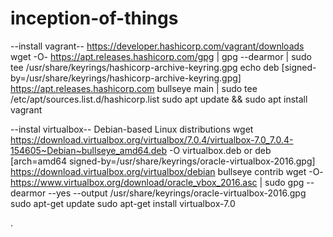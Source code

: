 # inception-of-things

--install vagrant--
https://developer.hashicorp.com/vagrant/downloads
wget -O- https://apt.releases.hashicorp.com/gpg | gpg --dearmor | sudo tee /usr/share/keyrings/hashicorp-archive-keyring.gpg
echo deb [signed-by=/usr/share/keyrings/hashicorp-archive-keyring.gpg] https://apt.releases.hashicorp.com bullseye main | sudo tee /etc/apt/sources.list.d/hashicorp.list
sudo apt update && sudo apt install vagrant

--instal virtualbox--
Debian-based Linux distributions
wget https://download.virtualbox.org/virtualbox/7.0.4/virtualbox-7.0_7.0.4-154605~Debian~bullseye_amd64.deb -O virtualbox.deb
or
deb [arch=amd64 signed-by=/usr/share/keyrings/oracle-virtualbox-2016.gpg] https://download.virtualbox.org/virtualbox/debian bullseye contrib
wget -O- https://www.virtualbox.org/download/oracle_vbox_2016.asc | sudo gpg --dearmor --yes --output /usr/share/keyrings/oracle-virtualbox-2016.gpg
sudo apt-get update
sudo apt-get install virtualbox-7.0

. 
